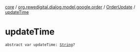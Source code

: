 [core](../../index.md) / [org.rewedigital.dialog.model.google.order](../index.md) / [OrderUpdate](index.md) / [updateTime](./update-time.md)

# updateTime

`abstract var updateTime: `[`String`](https://kotlinlang.org/api/latest/jvm/stdlib/kotlin/-string/index.html)`?`